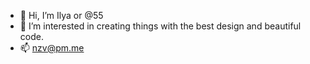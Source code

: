 - 👋  Hi, I’m Ilya or @55
- 👀  I’m interested in creating things with the best design and beautiful code.   
- 📫  nzv@pm.me

<!---
55/55 is a ✨ special ✨ repository because its `README.md` (this file) appears on your GitHub profile.
You can click the Preview link to take a look at your changes.
--->
